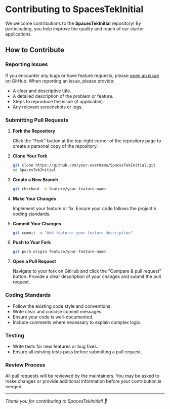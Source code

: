 # Contributing to SpacesTekInitial

We welcome contributions to the **SpacesTekInitial** repository! By participating, you help improve the quality and reach of our starter applications.

## How to Contribute

### Reporting Issues

If you encounter any bugs or have feature requests, please [open an issue](https://github.com/MediaSFU/SpacesTekInitial/issues) on GitHub. When reporting an issue, please provide:

- A clear and descriptive title.
- A detailed description of the problem or feature.
- Steps to reproduce the issue (if applicable).
- Any relevant screenshots or logs.

### Submitting Pull Requests

1. **Fork the Repository**

   Click the "Fork" button at the top-right corner of the repository page to create a personal copy of the repository.

2. **Clone Your Fork**

   ```bash
   git clone https://github.com/your-username/SpacesTekInitial.git
   cd SpacesTekInitial
   ```

3. **Create a New Branch**

   ```bash
   git checkout -b feature/your-feature-name
   ```

4. **Make Your Changes**

   Implement your feature or fix. Ensure your code follows the project's coding standards.

5. **Commit Your Changes**

   ```bash
   git commit -m "Add feature: your feature description"
   ```

6. **Push to Your Fork**

   ```bash
   git push origin feature/your-feature-name
   ```

7. **Open a Pull Request**

   Navigate to your fork on GitHub and click the "Compare & pull request" button. Provide a clear description of your changes and submit the pull request.

### Coding Standards

- Follow the existing code style and conventions.
- Write clear and concise commit messages.
- Ensure your code is well-documented.
- Include comments where necessary to explain complex logic.

### Testing

- Write tests for new features or bug fixes.
- Ensure all existing tests pass before submitting a pull request.

### Review Process

All pull requests will be reviewed by the maintainers. You may be asked to make changes or provide additional information before your contribution is merged.

---

*Thank you for contributing to SpacesTekInitial! 🙌*